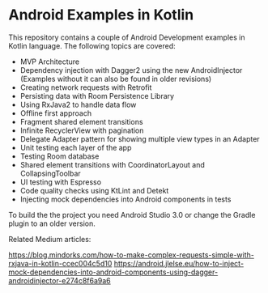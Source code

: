 # Android Examples in Kotlin

This repository contains a couple of Android Development examples in Kotlin language. The following topics are covered:

* MVP Architecture
* Dependency injection with Dagger2 using the new AndroidInjector (Examples without it can also be found in older revisions)
* Creating network requests with Retrofit
* Persisting data with Room Persistence Library
* Using RxJava2 to handle data flow
* Offline first approach
* Fragment shared element transitions
* Infinite RecyclerView with pagination
* Delegate Adapter pattern for showing multiple view types in an Adapter
* Unit testing each layer of the app
* Testing Room database
* Shared element transitions with CoordinatorLayout and CollapsingToolbar
* UI testing with Espresso
* Code quality checks using KtLint and Detekt
* Injecting mock dependencies into Android components in tests

To build the the project you need Android Studio 3.0 or change the Gradle plugin to an older version.

Related Medium articles:

https://blog.mindorks.com/how-to-make-complex-requests-simple-with-rxjava-in-kotlin-ccec004c5d10
https://android.jlelse.eu/how-to-inject-mock-dependencies-into-android-components-using-dagger-androidinjector-e274c8f6a9a6
